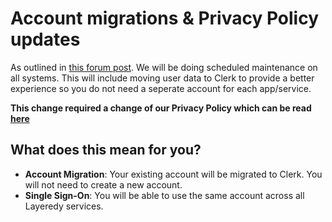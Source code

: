 # Account migrations & Privacy Policy updates

As outlined in [this forum post](https://forum.layeredy.com/index.php?route=/forum/topic/28-scheduled-maintenance---june-1%2C-2025-/). We will be doing scheduled maintenance on all systems. This will include moving user data to Clerk to provide a better experience so you do not need a seperate account for each app/service.

**This change required a change of our Privacy Policy which can be read [here](https://layeredy.com/privacy/)**

## What does this mean for you?
- **Account Migration**: Your existing account will be migrated to Clerk. You will not need to create a new account.
- **Single Sign-On**: You will be able to use the same account across all Layeredy services.

